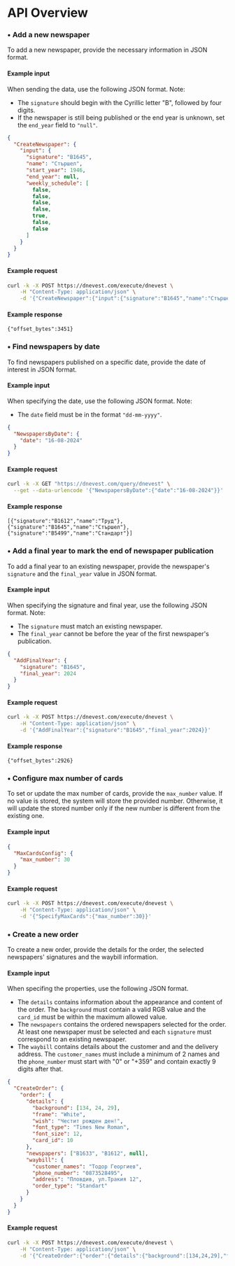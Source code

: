 # API Overview

### • Add a new newspaper
To add a new newspaper, provide the necessary information in JSON format. 

#### Example input
When sending the data, use the following JSON format. Note:

- The `signature` should begin with the Cyrillic letter "B", followed by four digits.
- If the newspaper is still being published or the end year is unknown, set the `end_year` field to `"null"`.

```json
{
  "CreateNewspaper": {
    "input": {
      "signature": "В1645",
      "name": "Стършел",
      "start_year": 1946,
      "end_year": null,
      "weekly_schedule": [
        false,
        false,
        false,
        false,
        true,
        false,
        false
      ]
    }
  }
}
```

#### Example request
```sh
curl -k -X POST https://dnevest.com/execute/dnevest \
 	-H "Content-Type: application/json" \
 	-d '{"CreateNewspaper":{"input":{"signature":"В1645","name":"Стършел","start_year":1946,"end_year":null,"weekly_schedule":[false, false, false, false, true, false, false]}}}'
```

#### Example response
```
{"offset_bytes":3451}
```

### • Find newspapers by date
To find newspapers published on a specific date, provide the date of interest in JSON format.

#### Example input
When specifying the date, use the following JSON format. Note:

- The `date` field must be in the format `"dd-mm-yyyy"`.

```json
{
  "NewspapersByDate": {
    "date": "16-08-2024"
  }
}
```

#### Example request
```sh
curl -k -X GET "https://dnevest.com/query/dnevest" \
  --get --data-urlencode '{"NewspapersByDate":{"date":"16-08-2024"}}'
```

#### Example response
```
[{"signature":"В1612","name":"Труд"},{"signature":"В1645","name":"Стършел"},{"signature":"В5499","name":"Стандарт"}]
```

### • Add a final year to mark the end of newspaper publication
To add a final year to an existing newspaper, provide the newspaper's `signature` and the `final_year` value in JSON format.

#### Example input
When specifying the signature and final year, use the following JSON format. Note:

- The `signature`  must match an existing newspaper.
- The `final_year` cannot be before the year of the first newspaper's publication.

```json
{
  "AddFinalYear": {
    "signature": "В1645",
    "final_year": 2024
  }
}
```

#### Example request
```sh
curl -k -X POST https://dnevest.com/execute/dnevest \
 	-H "Content-Type: application/json" \
 	-d '{"AddFinalYear":{"signature":"В1645","final_year":2024}}'
```

#### Example response
```
{"offset_bytes":2926}
```

### • Configure max number of cards
To set or update the max number of cards, provide the `max_number` value. If no value is stored, the system will store the provided number. 
Otherwise, it will update the stored number only if the new number is different from the existing one.

#### Example input
```json
{
  "MaxCardsConfig": {
    "max_number": 30
  }
}
```

#### Example request
```sh
curl -k -X POST https://dnevest.com/execute/dnevest \
 	-H "Content-Type: application/json" \
 	-d '{"SpecifyMaxCards":{"max_number":30}}'
```

### • Create a new order
To create a new order, provide the details for the order, the selected newspapers' signatures and the waybill information.

#### Example input
When specifing the properties, use the following JSON format.

- The `details` contains information about the appearance and content of the order. The `background` must contain a valid RGB value and the `card_id`
 must be within the maximum allowed value.
- The `newspapers` contains the ordered newspapers selected for the order. At least one newspaper must be selected and each `signature` must correspond 
to an existing newspaper.
- The `waybill` contains details about the customer and and the delivery address. The `customer_names` must include a minimum of 2 names and the `phone_number` 
must start with "0" or "+359" and contain exactly 9 digits after that.

```json
{
  "CreateOrder": {
    "order": {
      "details": {
        "background": [134, 24, 29],
        "frame": "White",
        "wish": "Честит рожден ден!",
        "font_type": "Times New Roman",
        "font_size": 12,
        "card_id": 10
      },
      "newspapers": ["В1633", "В1612", null],
      "waybill": {
        "customer_names": "Тодор Георгиев",
        "phone_number": "0873528495",
        "address": "Пловдив, ул.Тракия 12",
        "order_type": "Standart"
      }
    }
  }
}
```

#### Example request
```sh
curl -k -X POST https://dnevest.com/execute/dnevest \
 	-H "Content-Type: application/json" \
 	-d '{"CreateOrder":{"order":{"details":{"background":[134,24,29],"frame":"White","wish":"Честит рожден ден!","font_type":"Times New Roman","font_size":12,"card_id":10},"newspapers":["В1633","В1612",null],"waybill":{"customer_names":"Тодор Георгиев","phone_number":"0873528495","address":"Пловдив, ул.Тракия 12","order_type":"Standart"}}}}'
```